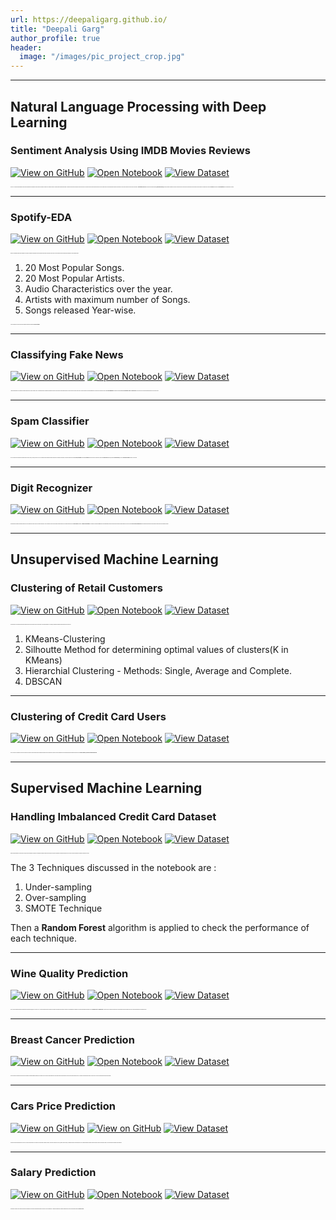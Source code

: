 ```yaml
---
url: https://deepaligarg.github.io/
title: "Deepali Garg"
author_profile: true
header:
  image: "/images/pic_project_crop.jpg"
---
```



---
## Natural Language Processing with Deep Learning

### Sentiment Analysis Using IMDB Movies Reviews

[![View on GitHub](https://img.shields.io/badge/GitHub-View_on_GitHub-blue?logo=GitHub)](https://github.com/deepaligarg/Sentiment-Analysis-using-IMDB-movies-reviews)
[![Open Notebook](https://img.shields.io/badge/Jupyter-Open_Notebook-green?logo=Jupyter)](https://github.com/deepaligarg/Sentiment-Analysis-using-IMDB-movies-reviews/blob/master/IMDB%20movies%20review%20sentiment%20analysis.ipynb)
[![View Dataset](https://img.shields.io/badge/Dataset-View_Dataset-blueviolet?logo=Microsoft%20Excel)](https://www.kaggle.com/lakshmi25npathi/imdb-dataset-of-50k-movie-reviews)

<span style="font-family:Segoe UI; font-size:1;">This is an NLP and Flask based application which involves predicting the sentiments of the sentences as positive or negative. The classifier is trained on a huge dataset of IMDB movies reviews.  The model is then hosted using Flask to be used by end users.
This project has text pre-processing done through NLTK and Regex and EDA for understanding the features and data well.
The text is then coverted into vectors using 2 techniques - **Countvectorize and TF-IDF**.
Two Machine Learning algorithms **(Naive Bayes and SVM)** are then used with combonitions of above 2 techniques and it is found that Naive Bayes with TF-IDF outstands the other algorithm.
The model is then saved in a **Pickle file** and used in the **Flask Application** to host the website on localhost.</span>

---
### Spotify-EDA

[![View on GitHub](https://img.shields.io/badge/GitHub-View_on_GitHub-blue?logo=GitHub)](https://github.com/deepaligarg/Spotify-EDA)
[![Open Notebook](https://img.shields.io/badge/Jupyter-Open_Notebook-green?logo=Jupyter)](https://github.com/deepaligarg/Spotify-EDA/blob/master/Spotify%20Popularity%20and%20EDA_ANN.ipynb)
[![View Dataset](https://img.shields.io/badge/Dataset-View_Dataset-blueviolet?logo=Microsoft%20Excel)](https://www.kaggle.com/mrmorj/dataset-of-songs-in-spotify)

<span style="font-family:Segoe UI; font-size:1;">Spotify is an extremely popular music application. This project consumes a large dataset of songs and gives various reports and trends on those songs.
The code contains text pre-processing and detailed EDA to yield following trends : </span>

 1. 20 Most Popular Songs.
 2. 20 Most Popular Artists.
 3. Audio Characteristics over the year.
 4. Artists with maximum number of Songs.
 5. Songs released Year-wise. 

<span style="font-family:Segoe UI; font-size:1;">Also the popularity of the songs have been estimated using Deep Learning with **Neaural Networks**. </span>

 
 ---
### Classifying Fake News

[![View on GitHub](https://img.shields.io/badge/GitHub-View_on_GitHub-blue?logo=GitHub)](https://github.com/deepaligarg/Fake-News-Classification-Deep-Learning)
[![Open Notebook](https://img.shields.io/badge/Jupyter-Open_Notebook-green?logo=Jupyter)](https://github.com/deepaligarg/Fake-News-Classification-Deep-Learning/blob/master/Fake%20News%20Classifier%20with%20LSTM.ipynb)
[![View Dataset](https://img.shields.io/badge/Dataset-View_Dataset-blueviolet?logo=Microsoft%20Excel)](https://www.kaggle.com/c/fake-news)
 
<span style="font-family:Segoe UI; font-size:1;">A Deep Learning approach of classifying the news headlines and its content as Fake or Real.
A considerable amount of labeled news headlines and content are taken and a Deep Learning approach is used to classify any news as Fake or Real.
Text pre-processing is done using **NLTK** library. The words are converted into vectors using **Word Embeddings**.
The model is built using **LSTM** and **Bi-directional LSTM** with **Dropout Layers**.
It was found that LSTM out-performed Bi-diectional LSTM for this use-case.</span>

---
### Spam Classifier

[![View on GitHub](https://img.shields.io/badge/GitHub-View_on_GitHub-blue?logo=GitHub)](https://github.com/deepaligarg/-Spam-Classifier)
[![Open Notebook](https://img.shields.io/badge/Jupyter-Open_Notebook-green?logo=Jupyter)](https://github.com/deepaligarg/-Spam-Classifier/blob/master/Spam%20Classification.ipynb)
[![View Dataset](https://img.shields.io/badge/Dataset-View_Dataset-blueviolet?logo=Microsoft%20Excel)](https://www.kaggle.com/uciml/sms-spam-collection-dataset)

<span style="font-family:Segoe UI; font-size:1;">This NLP project reads a message and classifies them as Spam or Ham (Not Spam). This uses NLTK for text preprocessing and Machine learning algorithms for classifying text messages.
Text pre-processing done by applying **Regex**, **Stemming** and Removing **Stopwords**. 
The words are then converted into words using **Bag Of Words** Technique (Sklearn's **CountVecrtorizer**) and then a **Naive Bayes Classifier** is built for the use-case.</span>

---
### Digit Recognizer

[![View on GitHub](https://img.shields.io/badge/GitHub-View_on_GitHub-blue?logo=GitHub)](https://github.com/deepaligarg/Digit-Recognizer)
[![Open Notebook](https://img.shields.io/badge/Jupyter-Open_Notebook-green?logo=Jupyter)](https://github.com/deepaligarg/Digit-Recognizer/blob/master/Digit%20Recognizer%20using%20ANN%20and%20Keras%20Hyperparameter%20Tuning.ipynb)
[![View Dataset](https://img.shields.io/badge/Dataset-View_Dataset-blueviolet?logo=Microsoft%20Excel)](https://www.kaggle.com/c/digit-recognizer)

<span style="font-family:Segoe UI; font-size:1;">This application recognizes hand-written digits from 0-9 and labels them correctly on basis of certain characteristics. This is an example of using Neural Networks and Deep Learning.
This notebook depicts the use of **Deep Learning** technique - **Artificial Neural Networks**. The networks are built using **Keras** Library and hyperparameter tuning is also performed to find best model parameters for this use-case using **Keras Tuner's Random Search**. The the model's performance is analysed using Confusion Matrix and Classification Report.</span>

---
## Unsupervised Machine Learning

### Clustering of Retail Customers

[![View on GitHub](https://img.shields.io/badge/GitHub-View_on_GitHub-blue?logo=GitHub)](https://github.com/deepaligarg/Clustering-Retail-Customers)
[![Open Notebook](https://img.shields.io/badge/Jupyter-Open_Notebook-green?logo=Jupyter)](https://github.com/deepaligarg/Clustering-Retail-Customers/blob/master/RetailDS_clustering.ipynb)
[![View Dataset](https://img.shields.io/badge/Dataset-View_Dataset-blueviolet?logo=Microsoft%20Excel)](https://www.kaggle.com/hellbuoy/online-retail-customer-clustering)

<span style="font-family:Segoe UI; font-size:1;">This application is for clustering and grouping customers based on their purchase history to give insights to the retail department.
For clustering, unsupervised machine learning algorithms are used such as- </span>

1. KMeans-Clustering
2. Silhoutte Method for determining optimal values of clusters(K in KMeans)
3. Hierarchial Clustering - Methods: Single, Average and Complete.
4. DBSCAN 


---
### Clustering of Credit Card Users

[![View on GitHub](https://img.shields.io/badge/GitHub-View_on_GitHub-blue?logo=GitHub)](https://github.com/deepaligarg/Clustering-Credit-Card-Users)
[![Open Notebook](https://img.shields.io/badge/Jupyter-Open_Notebook-green?logo=Jupyter)](https://github.com/deepaligarg/Clustering-Credit-Card-Users/blob/master/CreditDS_clustering_UnsupML.ipynb)
[![View Dataset](https://img.shields.io/badge/Dataset-View_Dataset-blueviolet?logo=Microsoft%20Excel)](https://www.kaggle.com/arjunbhasin2013/ccdata)


<span style="font-family:Segoe UI; font-size:1;">This is a use-case of clustering the credit card customers on the basis of various attributes using Unsupervised Machine Learning Techniques.
The project is a blend of detailed EDA and unsupervised machine learning algorithms such as **K-Means Clustering, Hierarchial Clustering and DBSCAN.** </span>


---
## Supervised Machine Learning

### Handling Imbalanced Credit Card Dataset

[![View on GitHub](https://img.shields.io/badge/GitHub-View_on_GitHub-blue?logo=GitHub)](https://github.com/deepaligarg/Credit-Card-Imbalanced-Dataset)
[![Open Notebook](https://img.shields.io/badge/Jupyter-Open_Notebook-green?logo=Jupyter)](https://github.com/deepaligarg/Credit-Card-Imbalanced-Dataset/blob/master/CreditDS_clustering_UnsupML.ipynb)
[![View Dataset](https://img.shields.io/badge/Dataset-View_Dataset-blueviolet?logo=Microsoft%20Excel)](https://www.kaggle.com/arjunbhasin2013/ccdata)

<span style="font-family:Segoe UI; font-size:1;">Mostly in Banking domains or credit card use cases, the data for predicting a transaction as fraudulent is extremely low due to less evidence for fraud cases resulting in an Imbalanced Dataset for ML use cases. This projrct deals with 3 techniques of handling such cases. </span>

The 3 Techniques discussed in the notebook are :  
1. Under-sampling
2. Over-sampling
3. SMOTE Technique

Then a **Random Forest** algorithm is applied to check the performance of each technique.


---
### Wine Quality Prediction

[![View on GitHub](https://img.shields.io/badge/GitHub-View_on_GitHub-blue?logo=GitHub)](https://github.com/deepaligarg/Wine-Quality-Prediction-)
[![Open Notebook](https://img.shields.io/badge/Jupyter-Open_Notebook-green?logo=Jupyter)](https://github.com/deepaligarg/Wine-Quality-Prediction-/blob/master/WineQuality_DT%20and%20Ensemble.ipynb)
[![View Dataset](https://img.shields.io/badge/Dataset-View_Dataset-blueviolet?logo=Microsoft%20Excel)](https://www.kaggle.com/uciml/red-wine-quality-cortez-et-al-2009)

<span style="font-family:Segoe UI; font-size:1;">This is a classic classification example of predicting and classifying Wine Quality on a scale of 3 to 8. The lowest scale being the poor quality and the highest scale being the best quality.
The project is an amalgamation of detailed EDA and supervised Ensemble Techniques such has **Random Forest** and **Gradient Boost**. The values are also scaled using Standard Scaler and Classification Report is generated at the end to analyse the prediction and classification done.</span>


---
### Breast Cancer Prediction

[![View on GitHub](https://img.shields.io/badge/GitHub-View_on_GitHub-blue?logo=GitHub)](https://github.com/deepaligarg/Breast-Cancer-Prediction)
[![Open Notebook](https://img.shields.io/badge/Jupyter-Open_Notebook-green?logo=Jupyter)](https://github.com/deepaligarg/Breast-Cancer-Prediction/blob/master/BreastCancerPred_LogRegr.ipynb)
[![View Dataset](https://img.shields.io/badge/Dataset-View_Dataset-blueviolet?logo=Microsoft%20Excel)](https://www.kaggle.com/c/breast-cancer-classification)

<span style="font-family:Segoe UI; font-size:1;">This is an analysis of predicting cancer chances in the patients considering different parameters of the human cells.
The project contains detailed EDA of the dataset taken and the prediction is done by using Logistic Regression and KNN Algorithms. Classification Report with Accuracy and F1 score are also analysed with using these algorithms.</span>


---
### Cars Price Prediction

[![View on GitHub](https://img.shields.io/badge/GitHub-View_on_GitHub-blue?logo=GitHub)](https://github.com/deepaligarg/Cars-Price-Prediction)
[![View on GitHub](https://img.shields.io/badge/Jupyter-Open_Notebook-green?logo=Jupyter)](https://github.com/deepaligarg/Cars-Price-Prediction/blob/master/DataExplore_carspriceprediction_LinReg.ipynb)
[![View Dataset](https://img.shields.io/badge/Dataset-View_Dataset-blueviolet?logo=Microsoft%20Excel)](https://www.kaggle.com/nehalbirla/vehicle-dataset-from-cardekho)


<span style="font-family:Segoe UI; font-size:1;">This project involves predicting the prices of the cars in order to give insights to the company to set up business in different locations.
The project containes EDA and VIF (Variance Inflation Factor) for measuring amount of multicolinearity in a set of multiple regression variables. 
Feature seclection is done through sklearn's library - RFE and prediction by applying Linear Regression.</span>


---
### Salary Prediction

[![View on GitHub](https://img.shields.io/badge/GitHub-View_on_GitHub-blue?logo=GitHub)](https://github.com/deepaligarg/Salary-Prediction)
[![Open Notebook](https://img.shields.io/badge/Jupyter-Open_Notebook-green?logo=Jupyter)](https://github.com/deepaligarg/Salary-Prediction/blob/master/PredictingSalaries_LinearReg.ipynb)
[![View Dataset](https://img.shields.io/badge/Dataset-View_Dataset-blueviolet?logo=Microsoft%20Excel)](https://www.kaggle.com/laleeth/salary-predict-dataset)

<span style="font-family:Segoe UI; font-size:1;">This preoject contains a Python notebook that helps in analyzing the Salary trends and predicting Salaries on the basis of Years of Experience.
A simple Linear Regression Algorithm is applied and the score is calculated which gives an **accuracy of 96%**.</span>



 





